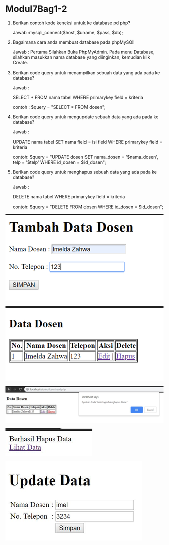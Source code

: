 # Modul7Bag1-2
1. Berikan contoh kode keneksi untuk ke database pd php?

   Jawab :mysqli_connect($host, $uname, $pass, $db);

2. Bagaimana cara anda membuat database pada phpMySQl!

   Jawab : Pertama Silahkan Buka PhpMyAdmin. Pada menu Database, silahkan masukkan nama database yang diinginkan, kemudian klik Create. 

3. Berikan code query untuk menampilkan sebuah data yang ada pada ke database?

   Jawab : 
   
   SELECT  * FROM nama tabel WHERE primarykey field = kriteria
   
   contoh :
   $query = "SELECT * FROM dosen";
   
4. Berikan code query untuk mengupdate sebuah data yang ada pada ke database?

   Jawab : 
   
   UPDATE nama tabel SET nama field = isi field WHERE primarykey field = kriteria
   
   contoh: 
   $query = "UPDATE dosen SET nama_dosen = '$nama_dosen', telp = '$telp' WHERE id_dosen = $id_dosen";

5. Berikan code query untuk menghapus sebuah data yang ada pada ke database?

   Jawab : 
   
   DELETE nama tabel WHERE primarykey field = kriteria
   
   contoh: $query = "DELETE FROM dosen WHERE id_dosen = $id_dosen";
   
![alt text](https://github.com/ImeldaZahwaAracella27rpl/Modul7Bag1-2/blob/master/hasil/latihan%201.PNG)

![alt text](https://github.com/ImeldaZahwaAracella27rpl/Modul7Bag1-2/blob/master/hasil/latihan%202.PNG)

![alt text](https://github.com/ImeldaZahwaAracella27rpl/Modul7Bag1-2/blob/master/hasil/latihan%203.JPG)

![alt text](https://github.com/ImeldaZahwaAracella27rpl/Modul7Bag1-2/blob/master/hasil/latihan%204.JPG)

![alt text](https://github.com/ImeldaZahwaAracella27rpl/Modul7Bag1-2/blob/master/hasil/latihan%205.JPG)

